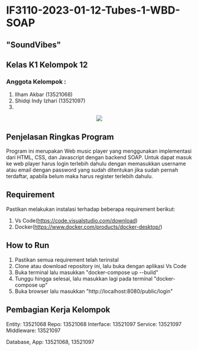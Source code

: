 # IF3110-2023-01-12-Tubes-1-WBD-SOAP

## "SoundVibes"
## Kelas K1 Kelompok 12
### Anggota Kelompok :
1. Ilham Akbar			          (13521068)
2. Shidqi Indy Izhari			  (13521097)
3. 


<p align="center">
    <img src="https://i.pinimg.com/originals/1a/f6/89/1af689d42bdb7686df444f22925f9e89.gif">
</p>

## Penjelasan Ringkas Program
Program ini merupakan Web music player yang menggunakan implementasi dari HTML, CSS, dan Javascript dengan backend SOAP. Untuk dapat masuk ke web player harus login terlebih dahulu dengan memasukkan username atau email dengan password yang sudah ditentukan jika sudah pernah terdaftar, apabila belum maka harus register terlebih dahulu.


## Requirement
Pastikan melakukan instalasi terhadap beberapa requirement berikut:
1. Vs Code(https://code.visualstudio.com/download)
2. Docker(https://www.docker.com/products/docker-desktop/)

## How to Run 
1. Pastikan semua requirement telah terinstal
2. Clone atau download repository ini, lalu buka dengan aplikasi Vs Code
3. Buka terminal lalu masukkan "docker-compose up --build"
4. Tunggu hingga selesai, lalu masukkan lagi pada terminal "docker-compose up"
5. Buka browser lalu masukkan "http://localhost:8080/public/login"

## Pembagian Kerja Kelompok
Entity: 13521068
Repo: 13521068
Interface: 13521097
Service: 13521097
Middleware: 13521097

Database, App:
13521068, 13521097
